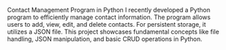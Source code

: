 Contact Management Program in Python
I recently developed a Python program to efficiently manage contact information. The program allows users to add, view, edit, and delete contacts. For persistent storage, it utilizes a JSON file. This project showcases fundamental concepts like file handling, JSON manipulation, and basic CRUD operations in Python.

